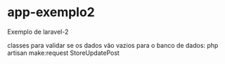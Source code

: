 # app-exemplo2
 Exemplo de laravel-2

classes para validar se os dados vão vazios para o banco de dados:
 php artisan make:request StoreUpdatePost
